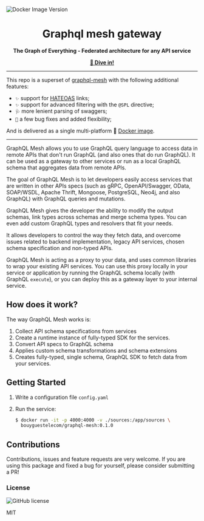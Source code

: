 ![Docker Image Version](https://img.shields.io/docker/v/bouyguestelecom/graphql-mesh?style=for-the-badge)

<div align='center'>

# Graphql mesh gateway

**The Graph of Everything - Federated architecture for any API service**

**[🤿 Dive in!](#getting-started)**

</div>

---

This repo is a superset of [graphql-mesh](https://github.com/ardatan/graphql-mesh) with the following additional features:

- `✨` support for [HATEOAS](https://en.wikipedia.org/wiki/HATEOAS) links;
- `✨` support for advanced filtering with the `@SPL` directive;
- `🩺` more lenient parsing of swaggers;
- `🐛` a few bug fixes and added flexibility;

And is delivered as a single multi-platform 🐳 [Docker image](https://hub.docker.com/r/bouyguestelecom/graphql-mesh).

---

GraphQL Mesh allows you to use GraphQL query language to access data in remote APIs that don't run GraphQL (and also ones that do run GraphQL). It can be used as a gateway to other services or run as a local GraphQL schema that aggregates data from remote APIs.

The goal of GraphQL Mesh is to let developers easily access services that are written in other APIs specs (such as gRPC, OpenAPI/Swagger, OData, SOAP/WSDL, Apache Thrift, Mongoose, PostgreSQL, Neo4j, and also GraphQL) with GraphQL queries and mutations.

GraphQL Mesh gives the developer the ability to modify the output schemas, link types across schemas and merge schema types. You can even add custom GraphQL types and resolvers that fit your needs.

It allows developers to control the way they fetch data, and overcome issues related to backend implementation, legacy API services, chosen schema specification and non-typed APIs.

GraphQL Mesh is acting as a proxy to your data, and uses common libraries to wrap your existing API services. You can use this proxy locally in your service or application by running the GraphQL schema locally (with GraphQL `execute`), or you can deploy this as a gateway layer to your internal service.

## How does it work?

The way GraphQL Mesh works is:

1. Collect API schema specifications from services
2. Create a runtime instance of fully-typed SDK for the services.
3. Convert API specs to GraphQL schema
4. Applies custom schema transformations and schema extensions
5. Creates fully-typed, single schema, GraphQL SDK to fetch data from your services.

## Getting Started

1. Write a configuration file `config.yaml`
2. Run the service:

   ```sh
   $ docker run -it -p 4000:4000 -v ./sources:/app/sources \
     bouyguestelecom/graphql-mesh:0.1.0
   ```

## Contributions

Contributions, issues and feature requests are very welcome. If you are using this package and fixed
a bug for yourself, please consider submitting a PR!

### License

![GitHub license](https://img.shields.io/badge/license-MIT-lightgrey.svg?maxAge=2592000)

MIT
